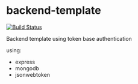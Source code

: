 # backend-template

[![Build Status](https://travis-ci.org/geniusgordon/backend-template.svg?branch=master)](https://travis-ci.org/geniusgordon/backend-template)

Backend template using token base authentication

using:

* express
* mongodb
* jsonwebtoken
